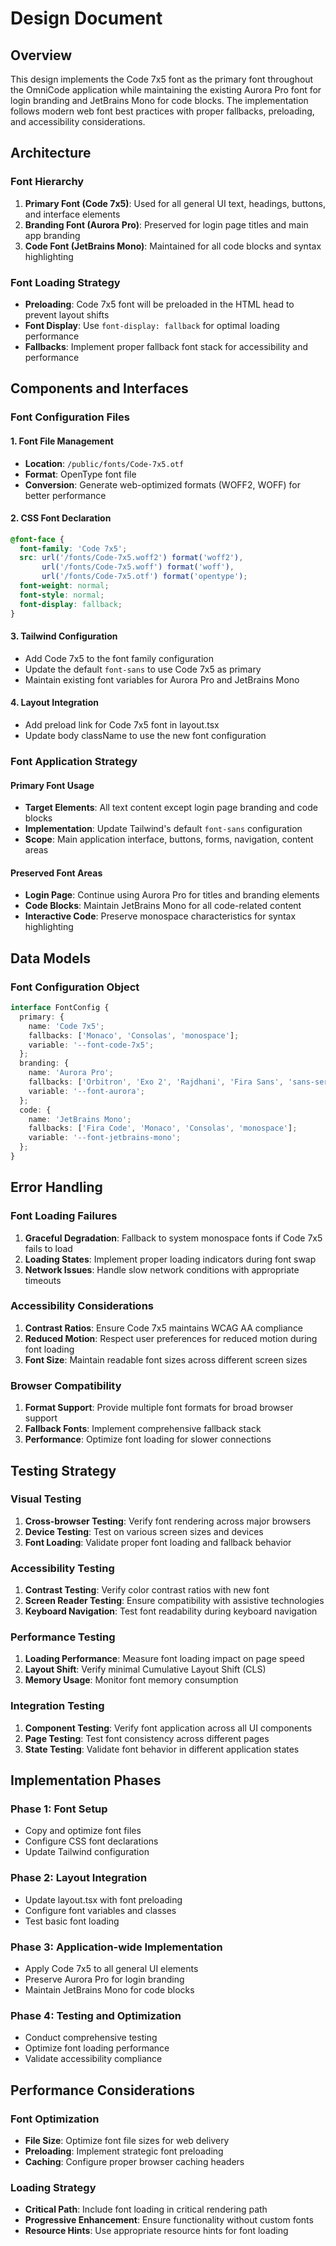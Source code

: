 # Design Document

## Overview

This design implements the Code 7x5 font as the primary font throughout the OmniCode application while maintaining the existing Aurora Pro font for login branding and JetBrains Mono for code blocks. The implementation follows modern web font best practices with proper fallbacks, preloading, and accessibility considerations.

## Architecture

### Font Hierarchy
1. **Primary Font (Code 7x5)**: Used for all general UI text, headings, buttons, and interface elements
2. **Branding Font (Aurora Pro)**: Preserved for login page titles and main app branding
3. **Code Font (JetBrains Mono)**: Maintained for all code blocks and syntax highlighting

### Font Loading Strategy
- **Preloading**: Code 7x5 font will be preloaded in the HTML head to prevent layout shifts
- **Font Display**: Use `font-display: fallback` for optimal loading performance
- **Fallbacks**: Implement proper fallback font stack for accessibility and performance

## Components and Interfaces

### Font Configuration Files

#### 1. Font File Management
- **Location**: `/public/fonts/Code-7x5.otf`
- **Format**: OpenType font file
- **Conversion**: Generate web-optimized formats (WOFF2, WOFF) for better performance

#### 2. CSS Font Declaration
```css
@font-face {
  font-family: 'Code 7x5';
  src: url('/fonts/Code-7x5.woff2') format('woff2'),
       url('/fonts/Code-7x5.woff') format('woff'),
       url('/fonts/Code-7x5.otf') format('opentype');
  font-weight: normal;
  font-style: normal;
  font-display: fallback;
}
```

#### 3. Tailwind Configuration
- Add Code 7x5 to the font family configuration
- Update the default `font-sans` to use Code 7x5 as primary
- Maintain existing font variables for Aurora Pro and JetBrains Mono

#### 4. Layout Integration
- Add preload link for Code 7x5 font in layout.tsx
- Update body className to use the new font configuration

### Font Application Strategy

#### Primary Font Usage
- **Target Elements**: All text content except login page branding and code blocks
- **Implementation**: Update Tailwind's default `font-sans` configuration
- **Scope**: Main application interface, buttons, forms, navigation, content areas

#### Preserved Font Areas
- **Login Page**: Continue using Aurora Pro for titles and branding elements
- **Code Blocks**: Maintain JetBrains Mono for all code-related content
- **Interactive Code**: Preserve monospace characteristics for syntax highlighting

## Data Models

### Font Configuration Object
```typescript
interface FontConfig {
  primary: {
    name: 'Code 7x5';
    fallbacks: ['Monaco', 'Consolas', 'monospace'];
    variable: '--font-code-7x5';
  };
  branding: {
    name: 'Aurora Pro';
    fallbacks: ['Orbitron', 'Exo 2', 'Rajdhani', 'Fira Sans', 'sans-serif'];
    variable: '--font-aurora';
  };
  code: {
    name: 'JetBrains Mono';
    fallbacks: ['Fira Code', 'Monaco', 'Consolas', 'monospace'];
    variable: '--font-jetbrains-mono';
  };
}
```

## Error Handling

### Font Loading Failures
1. **Graceful Degradation**: Fallback to system monospace fonts if Code 7x5 fails to load
2. **Loading States**: Implement proper loading indicators during font swap
3. **Network Issues**: Handle slow network conditions with appropriate timeouts

### Accessibility Considerations
1. **Contrast Ratios**: Ensure Code 7x5 maintains WCAG AA compliance
2. **Reduced Motion**: Respect user preferences for reduced motion during font loading
3. **Font Size**: Maintain readable font sizes across different screen sizes

### Browser Compatibility
1. **Format Support**: Provide multiple font formats for broad browser support
2. **Fallback Fonts**: Implement comprehensive fallback stack
3. **Performance**: Optimize font loading for slower connections

## Testing Strategy

### Visual Testing
1. **Cross-browser Testing**: Verify font rendering across major browsers
2. **Device Testing**: Test on various screen sizes and devices
3. **Font Loading**: Validate proper font loading and fallback behavior

### Accessibility Testing
1. **Contrast Testing**: Verify color contrast ratios with new font
2. **Screen Reader Testing**: Ensure compatibility with assistive technologies
3. **Keyboard Navigation**: Test font readability during keyboard navigation

### Performance Testing
1. **Loading Performance**: Measure font loading impact on page speed
2. **Layout Shift**: Verify minimal Cumulative Layout Shift (CLS)
3. **Memory Usage**: Monitor font memory consumption

### Integration Testing
1. **Component Testing**: Verify font application across all UI components
2. **Page Testing**: Test font consistency across different pages
3. **State Testing**: Validate font behavior in different application states

## Implementation Phases

### Phase 1: Font Setup
- Copy and optimize font files
- Configure CSS font declarations
- Update Tailwind configuration

### Phase 2: Layout Integration
- Update layout.tsx with font preloading
- Configure font variables and classes
- Test basic font loading

### Phase 3: Application-wide Implementation
- Apply Code 7x5 to all general UI elements
- Preserve Aurora Pro for login branding
- Maintain JetBrains Mono for code blocks

### Phase 4: Testing and Optimization
- Conduct comprehensive testing
- Optimize font loading performance
- Validate accessibility compliance

## Performance Considerations

### Font Optimization
- **File Size**: Optimize font file sizes for web delivery
- **Preloading**: Implement strategic font preloading
- **Caching**: Configure proper browser caching headers

### Loading Strategy
- **Critical Path**: Include font loading in critical rendering path
- **Progressive Enhancement**: Ensure functionality without custom fonts
- **Resource Hints**: Use appropriate resource hints for font loading